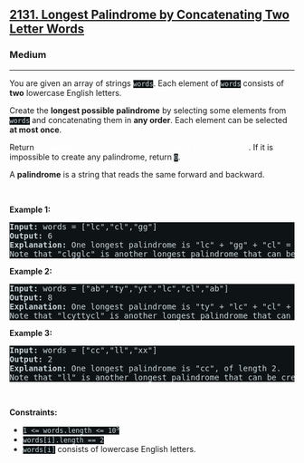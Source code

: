 <h2><a href="https://leetcode.com/problems/longest-palindrome-by-concatenating-two-letter-words/">2131. Longest Palindrome by Concatenating Two Letter Words</a></h2><h3>Medium</h3><hr><div><p>You are given an array of strings <code style="background-color: rgb(14, 20, 22) !important; color: rgb(201, 213, 218) !important;">words</code>. Each element of <code style="background-color: rgb(14, 20, 22) !important; color: rgb(201, 213, 218) !important;">words</code> consists of <strong>two</strong> lowercase English letters.</p>

<p>Create the <strong>longest possible palindrome</strong> by selecting some elements from <code style="background-color: rgb(14, 20, 22) !important; color: rgb(201, 213, 218) !important;">words</code> and concatenating them in <strong>any order</strong>. Each element can be selected <strong>at most once</strong>.</p>

<p>Return <em style="color: rgb(255, 255, 255) !important;">the <strong>length</strong> of the longest palindrome that you can create</em>. If it is impossible to create any palindrome, return <code style="background-color: rgb(14, 20, 22) !important; color: rgb(201, 213, 218) !important;">0</code>.</p>

<p>A <strong>palindrome</strong> is a string that reads the same forward and backward.</p>

<p>&nbsp;</p>
<p><strong class="example">Example 1:</strong></p>

<pre style="background-color: rgb(14, 20, 22) !important; color: rgb(201, 212, 218) !important;"><strong>Input:</strong> words = ["lc","cl","gg"]
<strong>Output:</strong> 6
<strong>Explanation:</strong> One longest palindrome is "lc" + "gg" + "cl" = "lcggcl", of length 6.
Note that "clgglc" is another longest palindrome that can be created.
</pre>

<p><strong class="example">Example 2:</strong></p>

<pre style="background-color: rgb(14, 20, 22) !important; color: rgb(201, 212, 218) !important;"><strong>Input:</strong> words = ["ab","ty","yt","lc","cl","ab"]
<strong>Output:</strong> 8
<strong>Explanation:</strong> One longest palindrome is "ty" + "lc" + "cl" + "yt" = "tylcclyt", of length 8.
Note that "lcyttycl" is another longest palindrome that can be created.
</pre>

<p><strong class="example">Example 3:</strong></p>

<pre style="background-color: rgb(14, 20, 22) !important; color: rgb(201, 212, 218) !important;"><strong>Input:</strong> words = ["cc","ll","xx"]
<strong>Output:</strong> 2
<strong>Explanation:</strong> One longest palindrome is "cc", of length 2.
Note that "ll" is another longest palindrome that can be created, and so is "xx".
</pre>

<p>&nbsp;</p>
<p><strong>Constraints:</strong></p>

<ul>
	<li><code style="background-color: rgb(14, 20, 22) !important; color: rgb(201, 213, 218) !important;">1 &lt;= words.length &lt;= 10<sup>5</sup></code></li>
	<li><code style="background-color: rgb(14, 20, 22) !important; color: rgb(201, 213, 218) !important;">words[i].length == 2</code></li>
	<li><code style="background-color: rgb(14, 20, 22) !important; color: rgb(201, 213, 218) !important;">words[i]</code> consists of lowercase English letters.</li>
</ul>
</div>
